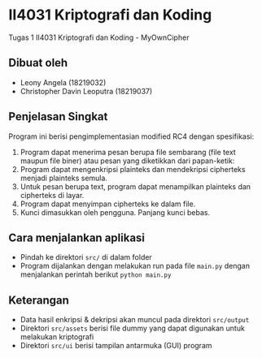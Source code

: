 # II4031 Kriptografi dan Koding
Tugas 1 II4031 Kriptografi dan Koding - MyOwnCipher

## Dibuat oleh
* Leony Angela (18219032)
* Christopher Davin Leoputra (18219037)

## Penjelasan Singkat
Program ini berisi pengimplementasian modified RC4 dengan spesifikasi:<br />
1. Program dapat menerima pesan berupa file sembarang (file text maupun file
biner) atau pesan yang diketikkan dari papan-ketik: <br />
2. Program dapat mengenkripsi plainteks dan mendekripsi cipherteks menjadi
plainteks semula.<br />
3. Untuk pesan berupa text, program dapat menampilkan plainteks dan cipherteks di
layar.<br />
4. Program dapat menyimpan cipherteks ke dalam file.<br />
5. Kunci dimasukkan oleh pengguna. Panjang kunci bebas.<br />

## Cara menjalankan aplikasi
* Pindah ke direktori `src/` di dalam folder
* Program dijalankan dengan melakukan run pada file `main.py` dengan menjalankan perintah berikut `python main.py`

## Keterangan
* Data hasil enkripsi & dekripsi akan muncul pada direktori `src/output`
* Direktori `src/assets` berisi file dummy yang dapat digunakan untuk melakukan kriptografi
* Direktori `src/ui` berisi tampilan antarmuka (GUI) program
